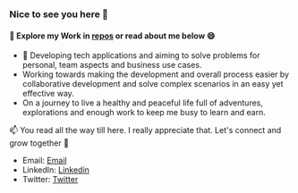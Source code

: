 ### Nice to see you here 👋

#### 🔭 Explore my Work in [repos](https://github.com/shivamtech29?tab=repositories) or read about me below 😄

- 💬
Developing tech applications and aiming to solve problems for personal, team aspects and business use cases.
- Working towards making the development and overall process easier by collaborative development and solve complex scenarios in an easy yet effective way. 
- On a journey to live a healthy and peaceful life full of adventures, explorations and enough work to keep me busy to learn and earn.

📫 You read all the way till here. I really appreciate that. Let's connect and grow together 👯
- Email: [Email](mailto:shivamagarwal36029@gmail.com)
- LinkedIn: [Linkedin](https://www.linkedin.com/in/shivam-agarwal-profile)
- Twitter: [Twitter](https://twitter.com/Agarwal__Shivam)

<!--
**shivamtech29/shivamtech29** is a ✨ _special_ ✨ repository because its `README.md` (this file) appears on your GitHub profile.

Here are some ideas to get you started:

-  I’m currently working on ...
- 🌱 I’m currently learning ...
- 👯 I’m looking to collaborate on ...
- 🤔 I’m looking for help with ...
- 💬 Ask me about ...
- 📫 How to reach me: ...
-  Pronouns: ...
- ⚡ Fun fact: ...
-->
